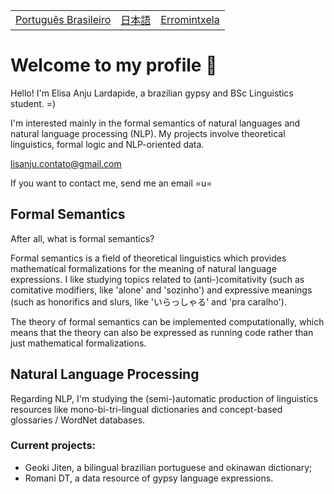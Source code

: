 <table>
  <tr>
    <td><a href="readmepb.md">Português Brasileiro</a></td>
    <td><a href="readmejp.md">日本語</a></td>
    <td><a href="readmerm.md">Erromintxela</a></td>
  </tr>
</table>


# Welcome to my profile 🐝
Hello! I'm Elisa Anju Lardapide, a brazilian gypsy and BSc Linguistics student. =)

I'm interested mainly in the formal semantics of natural languages and natural language processing (NLP). My projects involve theoretical linguistics, formal logic and NLP-oriented data.

lisanju.contato@gmail.com

If you want to contact me, send me an email =u=

## Formal Semantics
After all, what is formal semantics?

Formal semantics is a field of theoretical linguistics which provides mathematical formalizations for the meaning of natural language expressions.
I like studying topics related to (anti-)comitativity (such as comitative modifiers, like 'alone' and 'sozinho') and expressive meanings (such as honorifics and slurs, like 'いらっしゃる' and 'pra caralho').

The theory of formal semantics can be implemented computationally, which means that the theory can also be expressed as running code rather than just mathematical formalizations.

## Natural Language Processing
Regarding NLP, I'm studying the (semi-)automatic production of linguistics resources like mono-bi-tri-lingual dictionaries and concept-based glossaries / WordNet databases.

### Current projects:
- Geoki Jiten, a bilingual brazilian portuguese and okinawan dictionary;
- Romani DT, a data resource of gypsy language expressions.

